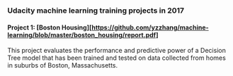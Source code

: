 ### Udacity machine learning training projects in 2017

#### Project 1: [Boston Housing][https://github.com/yzzhang/machine-learning/blob/master/boston_housing/report.pdf]
This project evaluates the performance and predictive power of a Decision Tree model that has been trained and tested on data collected from homes in suburbs of Boston, Massachusetts. 


